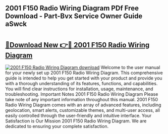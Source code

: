 ## 2001 F150 Radio Wiring Diagram PDf Free Download - Part-Bvx Service Owner Guide aSwck

# <h2><a href="http://dfj3r1e.blite.top/?on=2001+F150+Radio+Wiring+Diagram">🔗Download New 👉🔴 2001 F150 Radio Wiring Diagram</a></h2>

[![2001 F150 Radio Wiring Diagram download](https://i.imgur.com/lujVjoI.png)](http://dfj3r1e.blite.top/?on=2001+F150+Radio+Wiring+Diagram)
Welcome to the user manual for your newly set up 2001 F150 Radio Wiring Diagram. This comprehensive guide is intended to help you get started with your product and provide you with a thorough understanding of its features, functions, and capabilities. You will find clear instructions for installation, usage, maintenance, and troubleshooting. Important Notes 2001 F150 Radio Wiring Diagram Please take note of any important information throughout this manual. 2001 F150 Radio Wiring Diagram comes with an array of advanced features, including geolocation, smart alerts, customizable themes, and multi-user access, all easily controlled through the user-friendly and intuitive interface. Your Satisfaction is Our Mission 2001 F150 Radio Wiring Diagram. We are dedicated to ensuring your complete satisfaction.
